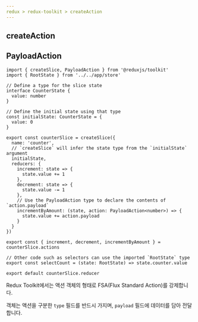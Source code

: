 ```yaml
---
redux > redux-toolkit > createAction
---
```




## createAction



## PayloadAction

```react
import { createSlice, PayloadAction } from '@reduxjs/toolkit'
import { RootState } from '../../app/store'

// Define a type for the slice state
interface CounterState {
  value: number
}

// Define the initial state using that type
const initialState: CounterState = {
  value: 0
}

export const counterSlice = createSlice({
  name: 'counter',
  // `createSlice` will infer the state type from the `initialState` argument
  initialState,
  reducers: {
    increment: state => {
      state.value += 1
    },
    decrement: state => {
      state.value -= 1
    },
    // Use the PayloadAction type to declare the contents of `action.payload`
    incrementByAmount: (state, action: PayloadAction<number>) => {
      state.value += action.payload
    }
  }
})

export const { increment, decrement, incrementByAmount } = counterSlice.actions

// Other code such as selectors can use the imported `RootState` type
export const selectCount = (state: RootState) => state.counter.value

export default counterSlice.reducer
```

Redux Toolkit에서는 액션 객체의 형태로 FSA(Flux Standard Action)를 강제합니다.

객체는 액션을 구분한 `type` 필드를 반드시 가지며, `payload` 필드에 데이터를 담아 전달합니다.

 



